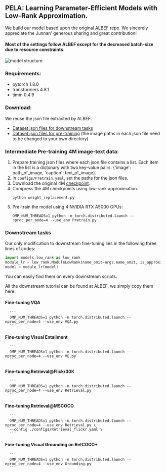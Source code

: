 ## PELA: Learning Parameter-Efficient Models with Low-Rank Approximation.

We build our model based upon the original [ALBEF](https://github.com/salesforce/ALBEF) repo.
We sincerely appreciate the Junnan' generous sharing and great contribution!

#### Most of the settings follow ALBEF except for the decreased batch-size due to resource constraints.

![model structure](/imgs/model.png)

### Requirements:
* pytorch 1.8.0
* transformers 4.8.1
* timm 0.4.9

### Download:
We reuse the json file extracted by ALBEF.
* <a href="https://storage.googleapis.com/sfr-pcl-data-research/ALBEF/data.tar.gz"> Dataset json files for downstream tasks</a>
* <a href="https://storage.googleapis.com/sfr-pcl-data-research/ALBEF/json_pretrain.zip"> Dataset json files for pre-training</a> (the image paths in each json file need to be changed to your own directory)

### Intermediate Pre-training 4M image-text data:
1. Prepare training json files where each json file contains a list. Each item in the list is a dictonary with two key-value pairs: {'image': path_of_image, 'caption': text_of_image}.
2. In ```configs/Pretrain.yaml```, set the paths for the json files.
3. Download the original 4M [checkpoint](https://storage.googleapis.com/sfr-pcl-data-research/ALBEF/ALBEF_4M.pth).
4. Compress the 4M checkpoints using low-rank approximation.
      ```
      python weight_replacement.py
      ```
5. Pre-train the model using 4 NVIDIA RTX A5000 GPUs:
      ```
      OMP_NUM_THREADS=1 python -m torch.distributed.launch --nproc_per_node=4 --use_env Pretrain.py
      ```

### Downstream tasks
Our only modification to downstream fine-tuning lies in the following three lines of codes:
```python
import models.low_rank as low_rank
module_lr = low_rank.ModuleLowRank(name_omit=args.name_omit, is_approximate=False)
model = module_lr(model)
```
You can easily find them on every downstream scripts.

All the downstream tutorial can be found at ALBEF, we simply copy them here.
#### Fine-tuning VQA
      ```
      OMP_NUM_THREADS=1 python -m torch.distributed.launch --nproc_per_node=4 --use_env VQA.py
      ```
#### Fine-tuning Visual Entailment
      ```
      OMP_NUM_THREADS=1 python -m torch.distributed.launch --nproc_per_node=4 --use_env VE.py
      ```
#### Fine-tuning Retrieval@Flickr30K
      ```
      OMP_NUM_THREADS=1 python -m torch.distributed.launch --nproc_per_node=4 --use_env Retrieval.py
      ```
#### Fine-tuning Retrieval@MSCOCO
      ```
      OMP_NUM_THREADS=1 python -m torch.distributed.launch --nproc_per_node=4 --use_env Retrieval.py \
      --config ./configs/Retrieval_flickr.yaml \
      ```
#### Fine-tuning Visual Grounding on RefCOCO+
      ```
      OMP_NUM_THREADS=1 python -m torch.distributed.launch --nproc_per_node=4 --use_env Grounding.py
      ```

<!-- ### Citation
If you find this code to be useful for your research, please consider citing.
<pre>
@inproceedings{ALBEF,
      title={Align before Fuse: Vision and Language Representation Learning with Momentum Distillation},
      author={Junnan Li and Ramprasaath R. Selvaraju and Akhilesh Deepak Gotmare and Shafiq Joty and Caiming Xiong and Steven Hoi},
      year={2021},
      booktitle={NeurIPS},
}</pre> -->
